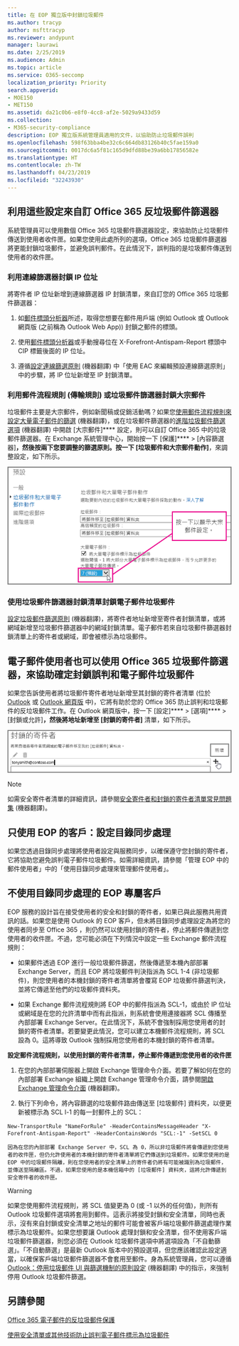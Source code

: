 ```yaml
---
title: 在 EOP 獨立版中封鎖垃圾郵件
ms.author: tracyp
author: msfttracyp
ms.reviewer: andypunt
manager: laurawi
ms.date: 2/25/2019
ms.audience: Admin
ms.topic: article
ms.service: O365-seccomp
localization_priority: Priority
search.appverid:
- MOE150
- MET150
ms.assetid: da21c0b6-e8f0-4cc8-af2e-5029a9433d59
ms.collection:
- M365-security-compliance
description: EOP 獨立版系統管理員適用的文件，以協助防止垃圾郵件誤判
ms.openlocfilehash: 598f63bba4be32c6c664db83126b40c5fae159a0
ms.sourcegitcommit: 0017dc6a5f81c165d9dfd88be39a6bb17856582e
ms.translationtype: HT
ms.contentlocale: zh-TW
ms.lasthandoff: 04/23/2019
ms.locfileid: "32243930"
---
```

## <a name="customize-the-office-365-anti-spam-filter-with-these-settings"></a>利用這些設定來自訂 Office 365 反垃圾郵件篩選器

系統管理員可以使用數個 Office 365 垃圾郵件篩選器設定，來協助防止垃圾郵件傳送到使用者收件匣。如果您使用此處所列的選項，Office 365 垃圾郵件篩選器將更能封鎖垃圾郵件，並避免誤判郵件。在此情況下，誤判指的是垃圾郵件傳送到使用者的收件匣。
  
### <a name="block-ip-addresses-with-a-connection-filter"></a>利用連線篩選器封鎖 IP 位址

將寄件者 IP 位址新增到連線篩選器 IP 封鎖清單，來自訂您的 Office 365 垃圾郵件篩選器：
  
1. 如[郵件標頭分析器](https://go.microsoft.com/fwlink/p/?LinkId=306583)所述，取得您想要在郵件用戶端 (例如 Outlook 或 Outlook 網頁版 (之前稱為 Outlook Web App)) 封鎖之郵件的標頭。
    
2. 使用[郵件標頭分析器](https://testconnectivity.microsoft.com/?tabid=mha)或手動搜尋位在 X-Forefront-Antispam-Report 標頭中 CIP 標籤後面的 IP 位址。 
    
3. 遵循[設定連線篩選原則](https://technet.microsoft.com/zh-TW/library/jj200718%28v=exchg.150%29.aspx) (機器翻譯) 中「使用 EAC 來編輯預設連線篩選原則」中的步驟，將 IP 位址新增至 IP 封鎖清單。
    
### <a name="block-bulk-mail-with-mail-flow-rules-transport-rules-or-the-spam-filter"></a>利用郵件流程規則 (傳輸規則) 或垃圾郵件篩選器封鎖大宗郵件

垃圾郵件主要是大宗郵件，例如新聞稿或促銷活動嗎？如果您[使用郵件流程規則來設定大量電子郵件的篩選](use-transport-rules-to-configure-bulk-email-filtering.md) (機器翻譯)，或在垃圾郵件篩選器的[進階垃圾郵件篩選選項](advanced-spam-filtering-asf-options.md) (機器翻譯) 中開啟 [大宗郵件]**** 設定，則可以自訂 Office 365 中的垃圾郵件篩選器。在 Exchange 系統管理中心，開始按一下 [保護]**** \> [內容篩選器]****，然後按兩下您要調整的篩選原則。按一下 [垃圾郵件和大宗郵件動作]****，來調整設定，如下所示。 
  
![在 Exchange Online 設定大宗郵件篩選器](media/a45095c2-269d-45b8-a76c-999b5e78da68.png)
  
### <a name="block-email-spam-using-spam-filter-block-lists"></a>使用垃圾郵件篩選器封鎖清單封鎖電子郵件垃圾郵件

[設定垃圾郵件篩選原則](https://technet.microsoft.com/zh-TW/library/jj200684%28v=exchg.150%29.aspx) (機器翻譯)，將寄件者地址新增至寄件者封鎖清單，或將網域新增至垃圾郵件篩選器中的網域封鎖清單。電子郵件若來自垃圾郵件篩選器封鎖清單上的寄件者或網域，即會被標示為垃圾郵件。 
  
## <a name="email-users-can-also-help-ensure-that-false-negative-and-email-spam-is-blocked-with-office-365-spam-filter"></a>電子郵件使用者也可以使用 Office 365 垃圾郵件篩選器，來協助確定封鎖誤判和電子郵件垃圾郵件

如果您告訴使用者將垃圾郵件寄件者地址新增至其封鎖的寄件者清單 (位於 [Outlook](https://go.microsoft.com/fwlink/p/?LinkId=270065) 或 [Outlook 網頁版](https://go.microsoft.com/fwlink/p/?LinkId=294862) 中)，它將有助於您的 Office 365 防止誤判和垃圾郵件的反垃圾郵件工作。在 Outlook 網頁版中，按一下 [設定]**** \> [選項]**** \> [封鎖或允許]****，然後將地址新增至 [封鎖的寄件者]**** 清單，如下所示。 
  
![封鎖 Outlook 網頁版中的寄件者](media/fdf51381-2527-4819-ac2a-5dff84d2a36d.png)
  
> [!NOTE]
> 如需安全寄件者清單的詳細資訊，請參閱[安全寄件者和封鎖的寄件者清單常見問題集](https://technet.microsoft.com/zh-TW/library/dn133608%28v=exchg.150%29.aspx) (機器翻譯)。 
  
## <a name="eop-only-customers-set-up-directory-synchronization"></a>只使用 EOP 的客戶：設定目錄同步處理

如果您透過目錄同步處理將使用者設定與服務同步，以確保遵守您封鎖的寄件者，它將協助您避免誤判電子郵件垃圾郵件。如需詳細資訊，請參閱「管理 EOP 中的郵件使用者」中的「使用目錄同步處理來管理郵件使用者」。
  
## <a name="eop-only-customers-who-are-not-using-directory-synchronization"></a>不使用目錄同步處理的 EOP 專屬客戶

EOP 服務的設計旨在接受使用者的安全和封鎖的寄件者，如果已與此服務共用資訊的話。如果您是使用 Outlook 的 EOP 客戶，但未將目錄同步處理設定為將您的使用者同步至 Office 365 ，則仍然可以使用封鎖的寄件者，停止將郵件傳遞到您使用者的收件匣。不過，您可能必須在下列情況中設定一些 Exchange 郵件流程規則：
  
- 如果郵件透過 EOP 進行一般垃圾郵件篩選，然後傳遞至本機內部部署 Exchange Server，而且 EOP 將垃圾郵件判決指派為 SCL 1-4 (非垃圾郵件)，則您使用者的本機封鎖的寄件者清單將會覆寫 EOP 垃圾郵件篩選判決，並將它傳遞至他們的垃圾郵件資料夾。
    
- 如果 Exchange 郵件流程規則將 EOP 中的郵件指派為 SCL-1，或由於 IP 位址或網域是在您的允許清單中而有此指派，則系統會使用連接器將 SCL 傳播至內部部署 Exchange Server。在此情況下，系統不會強制採用您使用者的封鎖的寄件者清單。若要變更此情況，您可以建立本機郵件流程規則，將 SCL 設為 0。這將導致 Outlook 強制採用您使用者的本機封鎖的寄件者清單。
    
**設定郵件流程規則，以使用封鎖的寄件者清單，停止郵件傳遞到您使用者的收件匣**
  
1. 在您的內部部署伺服器上開啟 Exchange 管理命令介面。若要了解如何在您的內部部署 Exchange 組織上開啟 Exchange 管理命令介面，請參閱[開啟 Exchange 管理命令介面](https://technet.microsoft.com/library/dd638134%28v=exchg.160%29.aspx) (機器翻譯)。
    
2. 執行下列命令，將內容篩選的垃圾郵件路由傳送至 [垃圾郵件] 資料夾，以便更新被標示為 SCL l-1 的每一封郵件上的 SCL：
    
  ```
  New-TransportRule "NameForRule" -HeaderContainsMessageHeader "X-Forefront-Antispam-Report" -HeaderContainsWords "SCL:-1" -SetSCL 0
  ```

    因為在您的內部部署 Exchange Server 中，SCL 為 0，所以非垃圾郵件將會傳遞到您使用者的收件匣，但仍允許使用者的本機封鎖的寄件者清單將它們傳送到垃圾郵件。如果您使用的是 EOP 中的垃圾郵件隔離，則在您使用者的安全清單上的寄件者仍將有可能被識別為垃圾郵件，並傳送至隔離區。不過，如果您使用的是本機信箱中的 [垃圾郵件] 資料夾，這將允許傳遞到安全寄件者的收件匣。

> [!WARNING]
> 如果您使用郵件流程規則，將 SCL 值變更為 0 (或 -1 以外的任何值)，則所有 Outlook 垃圾郵件選項將套用到郵件。這表示將接受封鎖和安全清單，同時也表示，沒有來自封鎖或安全清單之地址的郵件可能會被客戶端垃圾郵件篩選處理作業標示為垃圾郵件。如果您想要讓 Outlook 處理封鎖和安全清單，但不使用客戶端垃圾郵件篩選器，則您必須在 Outlook 垃圾郵件選項中將選項設為「不自動篩選」。「不自動篩選」是最新 Outlook 版本中的預設選項，但您應該確認此設定適當，以確保客戶端垃圾郵件篩選器不會套用至郵件。身為系統管理員，您可以遵循 [Outlook：停用垃圾郵件 UI 與篩選機制的原則設定](https://support.microsoft.com/zh-TW/kb/2180568) (機器翻譯) 中的指示，來強制停用 Outlook 垃圾郵件篩選。
  
## <a name="see-also"></a>另請參閱

[Office 365 電子郵件的反垃圾郵件保護](anti-spam-protection.md)
  
[使用安全清單或其他技術防止誤判電子郵件標示為垃圾郵件](prevent-email-from-being-marked-as-spam.md)
